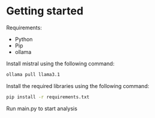 # Getting started

Requirements:
- Python
- Pip
- ollama

Install mistral using the following command:

```bash
ollama pull llama3.1
```

Install the required libraries using the following command:

```bash
pip install -r requirements.txt
```

Run main.py to start analysis
